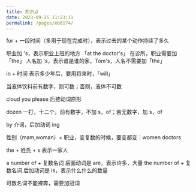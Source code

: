```yaml
---
title: 知识点
date: 2023-09-25 11:23:11
permalink: /pages/eb6174/
---
```

for + 一段时间（多用于现在完成时），表示过去的某个动作持续了多久

职业加 's，表示职业上班的地方 「at the doctor's」 在诊所，职业需要加「the」
人名加 's，表示谁是谁的家，Tom's，人名不需要加「the」

in + 时间 表示多少年后，要用将来时，「will」

当液体饮料前有数字，则可数；否则，液体不可数

cloud you please 后接动词原形

dozen 一打，十二个。前有数字，不加 s，of；若无数字，加 s，of

by 介词，后加动词 ing

性别（mam,woman）+ 职业，变复数的时候，要变都变：women doctors

the + 姓氏 + s 表示一家人

a number of + 复数名词 后面动词是 are，表示许多，大量
the number of + 复数名词 后加动词是 is，表示什么什么的数量

可数名词不能裸奔，需要加冠词